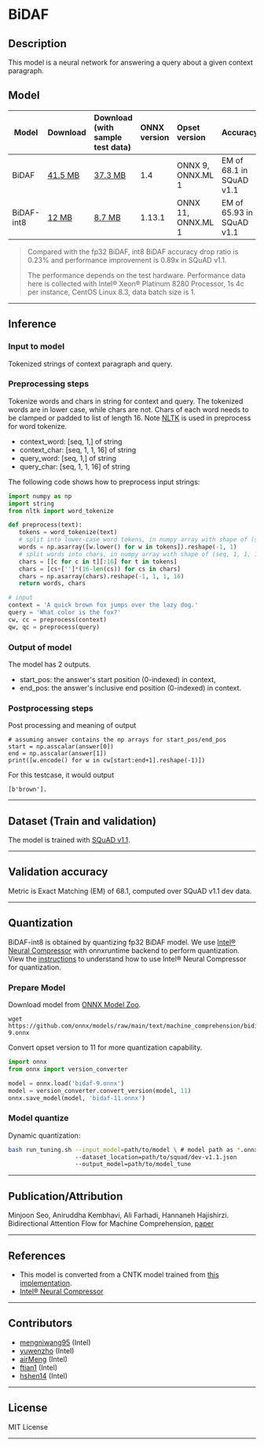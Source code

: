 <!--- SPDX-License-Identifier: MIT -->

# BiDAF

 ## Description
This model is a neural network for answering a query about a given context paragraph.

 ## Model

 |Model        |Download  |Download (with sample test data)|ONNX version|Opset version|Accuracy |
|-------------|:--------------|:--------------|:--------------|:--------------|:--------------|
|BiDAF  |[41.5 MB](model/bidaf-9.onnx) |[37.3 MB](model/bidaf-9.tar.gz)|1.4 |ONNX 9, ONNX.ML 1 |EM of 68.1 in SQuAD v1.1 |
|BiDAF-int8  |[12 MB](model/bidaf-11-int8.onnx) |[8.7 MB](model/bidaf-11-int8.tar.gz)|1.13.1 |ONNX 11, ONNX.ML 1 |EM of 65.93 in SQuAD v1.1 |
> Compared with the fp32 BiDAF, int8 BiDAF accuracy drop ratio is 0.23% and performance improvement is 0.89x in SQuAD v1.1.
>
> The performance depends on the test hardware. Performance data here is collected with Intel® Xeon® Platinum 8280 Processor, 1s 4c per instance, CentOS Linux 8.3, data batch size is 1.

 <hr>

 ## Inference

 ### Input to model
 Tokenized strings of context paragraph and query.

 ### Preprocessing steps
 Tokenize words and chars in string for context and query. The tokenized words are in lower case, while chars are not. Chars of each word needs to be clamped or padded to list of length 16. Note [NLTK](https://www.nltk.org/install.html) is used in preprocess for word tokenize.

* context_word: [seq, 1,] of string
* context_char: [seq, 1, 1, 16] of string
* query_word: [seq, 1,] of string
* query_char: [seq, 1, 1, 16] of string

 The following code shows how to preprocess input strings:

 ```python
import numpy as np
import string
from nltk import word_tokenize

def preprocess(text):
    tokens = word_tokenize(text)
    # split into lower-case word tokens, in numpy array with shape of (seq, 1)
    words = np.asarray([w.lower() for w in tokens]).reshape(-1, 1)
    # split words into chars, in numpy array with shape of (seq, 1, 1, 16)
    chars = [[c for c in t][:16] for t in tokens]
    chars = [cs+['']*(16-len(cs)) for cs in chars]
    chars = np.asarray(chars).reshape(-1, 1, 1, 16)
    return words, chars

# input
context = 'A quick brown fox jumps over the lazy dog.'
query = 'What color is the fox?'
cw, cc = preprocess(context)
qw, qc = preprocess(query)
```

 ### Output of model
The model has 2 outputs.

* start_pos: the answer's start position (0-indexed) in context,
* end_pos: the answer's inclusive end position (0-indexed) in context.

 ### Postprocessing steps
Post processing and meaning of output
```
# assuming answer contains the np arrays for start_pos/end_pos
start = np.asscalar(answer[0])
end = np.asscalar(answer[1])
print([w.encode() for w in cw[start:end+1].reshape(-1)])
```

For this testcase, it would output
```
[b'brown'].
```
<hr>

 ## Dataset (Train and validation)
The model is trained with [SQuAD v1.1](https://rajpurkar.github.io/SQuAD-explorer/explore/1.1/dev/).
<hr>

 ## Validation accuracy
Metric is Exact Matching (EM) of 68.1, computed over SQuAD v1.1 dev data.
<hr>

## Quantization
BiDAF-int8 is obtained by quantizing fp32 BiDAF model. We use [Intel® Neural Compressor](https://github.com/intel/neural-compressor) with onnxruntime backend to perform quantization. View the [instructions](https://github.com/intel/neural-compressor/blob/master/examples/onnxrt/nlp/onnx_model_zoo/BiDAF/quantization/ptq_dynamic/README.md) to understand how to use Intel® Neural Compressor for quantization.


### Prepare Model
Download model from [ONNX Model Zoo](https://github.com/onnx/models).

```shell
wget https://github.com/onnx/models/raw/main/text/machine_comprehension/bidirectional_attention_flow/model/bidaf-9.onnx
```

Convert opset version to 11 for more quantization capability.

```python
import onnx
from onnx import version_converter

model = onnx.load('bidaf-9.onnx')
model = version_converter.convert_version(model, 11)
onnx.save_model(model, 'bidaf-11.onnx')
```

### Model quantize

Dynamic quantization:

```bash
bash run_tuning.sh --input_model=path/to/model \ # model path as *.onnx
                   --dataset_location=path/to/squad/dev-v1.1.json
                   --output_model=path/to/model_tune
```

<hr>

 ## Publication/Attribution
Minjoon Seo, Aniruddha Kembhavi, Ali Farhadi, Hannaneh Hajishirzi. Bidirectional Attention Flow for Machine Comprehension, [paper](https://arxiv.org/abs/1611.01603)

 <hr>

 ## References
* This model is converted from a CNTK model trained from [this implementation](https://github.com/microsoft/CNTK/tree/nikosk/bidaf/Examples/Text/BidirectionalAttentionFlow/squad).
* [Intel® Neural Compressor](https://github.com/intel/neural-compressor)
<hr>

## Contributors
* [mengniwang95](https://github.com/mengniwang95) (Intel)
* [yuwenzho](https://github.com/yuwenzho) (Intel)
* [airMeng](https://github.com/airMeng) (Intel)
* [ftian1](https://github.com/ftian1) (Intel)
* [hshen14](https://github.com/hshen14) (Intel)
<hr>

 ## License
MIT License
<hr>
